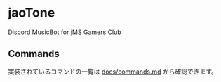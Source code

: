 # jaoTone

Discord MusicBot for jMS Gamers Club

## Commands

実装されているコマンドの一覧は [docs/commands.md](docs/commands.md) から確認できます。
